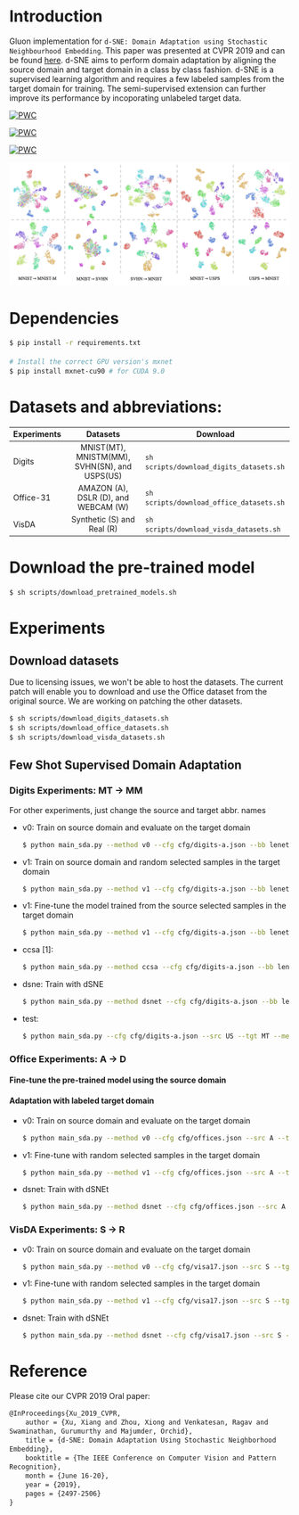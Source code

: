 # Introduction

Gluon implementation for ```d-SNE: Domain Adaptation using Stochastic Neighbourhood Embedding```. This paper was presented at CVPR 2019 and can be found [here](https://arxiv.org/abs/1905.12775). d-SNE aims to perform domain adaptation by aligning the source domain and target domain in a class by class fashion. d-SNE is a supervised learning algorithm and requires a few labeled samples from the target domain for training. The semi-supervised extension can further improve its performance by incoporating unlabeled target data. 

[![PWC](https://img.shields.io/endpoint.svg?url=https://paperswithcode.com/badge/d-sne-domain-adaptation-using-stochastic/domain-adaptation-on-office-31)](https://paperswithcode.com/sota/domain-adaptation-on-office-31?p=d-sne-domain-adaptation-using-stochastic)

[![PWC](https://img.shields.io/endpoint.svg?url=https://paperswithcode.com/badge/d-sne-domain-adaptation-using-stochastic/domain-adaptation-on-svnh-to-mnist)](https://paperswithcode.com/sota/domain-adaptation-on-svnh-to-mnist?p=d-sne-domain-adaptation-using-stochastic)

[![PWC](https://img.shields.io/endpoint.svg?url=https://paperswithcode.com/badge/d-sne-domain-adaptation-using-stochastic/domain-adaptation-on-visda2017)](https://paperswithcode.com/sota/domain-adaptation-on-visda2017?p=d-sne-domain-adaptation-using-stochastic)

![Results](imgs/tsne-digits.png)

# Dependencies

```bash
$ pip install -r requirements.txt

# Install the correct GPU version's mxnet
$ pip install mxnet-cu90 # for CUDA 9.0
```

# Datasets and abbreviations:
| Experiments | Datasets | Download|
| ----------- |:--------:| --------|
| Digits      | MNIST(MT), MNISTM(MM), SVHN(SN), and USPS(US)| ```sh scripts/download_digits_datasets.sh```|
| Office-31   | AMAZON (A), DSLR (D), and WEBCAM (W)         | ```sh scripts/download_office_datasets.sh```|
| VisDA       | Synthetic (S) and Real (R)                   | ```sh scripts/download_visda_datasets.sh```|

# Download the pre-trained model
```bash
$ sh scripts/download_pretrained_models.sh
```

# Experiments
## Download datasets
Due to licensing issues, we won't be able to host the datasets. The current patch will enable you to download and use the Office dataset from the original source. We are working on patching the other datasets.
```bash
$ sh scripts/download_digits_datasets.sh
$ sh scripts/download_office_datasets.sh
$ sh scripts/download_visda_datasets.sh
```

## Few Shot Supervised Domain Adaptation
### Digits Experiments: MT -> MM
For other experiments, just change the source and target abbr. names
- v0: Train on source domain and evaluate on the target domain
    ```bash
    $ python main_sda.py --method v0 --cfg cfg/digits-a.json --bb lenetplus --bs 256 --src MT --tgt MM --nc 10 --size 32 --train-src --log-itv 0 --dropout --hybridize
    ```
- v1: Train on source domain and random selected samples in the target domain
    ```bash
    $ python main_sda.py --method v1 --cfg cfg/digits-a.json --bb lenetplus --bs 256 --src MT --tgt MM --nc 10 --size 32 --train-src --log-itv 0 --dropout --hybridize
    ```
- v1: Fine-tune the model trained from the source selected samples in the target domain
    ```bash
    $ python main_sda.py --method v1 --cfg cfg/digits-a.json --bb lenetplus --bs 256 --src MT --tgt MM --nc 10 --size 32 --train-src --log-itv 0 --dropout --model-path path/to/model --hybridize
    ```
- ccsa \[1\]:
    ```bash
    $ python main_sda.py --method ccsa --cfg cfg/digits-a.json --bb lenetplus --bs 256 --src MT --tgt MM --nc 10 --size 32 --log-itv 0 --dropout --hybridize
    ```
- dsne: Train with dSNE
    ```bash
    $ python main_sda.py --method dsnet --cfg cfg/digits-a.json --bb lenetplus --bs 256 --src MT --tgt MM --nc 10 --size 32 --log-itv 100 --dropout --hybridize
    ```

- test:
    ```bash
    $ python main_sda.py --cfg cfg/digits-a.json --src US --tgt MT --method=dsnet --bb lenetplus --nc 10 --resize 32 --size 32 --dropout --postfix prefix/name --test --model-path model/path --plot
    ```

### Office Experiments: A -> D
#### Fine-tune the pre-trained model using the source domain

#### Adaptation with labeled target domain
- v0: Train on source domain and evaluate on the target domain
    ```bash
    $ python main_sda.py --method v0 --cfg cfg/offices.json --src A --tgt D --nc 31 --train-src --log-itv 0 --flip --random-color --random-crop --model-path path/to/model --fn --hybridize
    ```
- v1: Fine-tune with random selected samples in the target domain
    ```bash
    $ python main_sda.py --method v1 --cfg cfg/offices.json --src A --tgt D --nc 31 --log-itv 0 --flip --random-color --random-crop --model-path path/to/model --fn --hybridize
    ```
- dsnet: Train with dSNEt
    ```bash
    $ python main_sda.py --method dsnet --cfg cfg/offices.json --src A --tgt D --nc 31 --log-itv 100 --flip --random-color --random-crop --model-path path/to/model --fn --hybridize
    ```
### VisDA Experiments: S -> R
- v0: Train on source domain and evaluate on the target domain
    ```bash
    $ python main_sda.py --method v0 --cfg cfg/visa17.json --src S --tgt R --nc 12 --train-src --log-itv 0 --flip --random-color --random-crop --model-path path/to/model --fn --hybridize
    ```
- v1: Fine-tune with random selected samples in the target domain
    ```bash
    $ python main_sda.py --method v1 --cfg cfg/visa17.json --src S --tgt R --nc 12 --log-itv 0 --flip --random-color --random-crop --model-path path/to/model --fn --hybridize
    ```
- dsnet: Train with dSNEt
    ```bash
    $ python main_sda.py --method dsnet --cfg cfg/visa17.json --src S --tgt R --nc 12 --log-itv 100 --flip --random-color --random-crop --model-path path/to/model --fn --hybridize
    ```

# Reference
Please cite our CVPR 2019 Oral paper:
```
@InProceedings{Xu_2019_CVPR,
    author = {Xu, Xiang and Zhou, Xiong and Venkatesan, Ragav and Swaminathan, Gurumurthy and Majumder, Orchid},
    title = {d-SNE: Domain Adaptation Using Stochastic Neighborhood Embedding},
    booktitle = {The IEEE Conference on Computer Vision and Pattern Recognition},
    month = {June 16-20},
    year = {2019},
    pages = {2497-2506}
}
```

